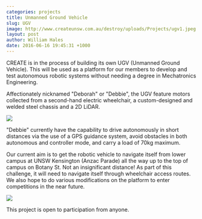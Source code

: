 ```yaml
---
categories: projects
title: Unmanned Ground Vehicle
slug: UGV
image: http://www.createunsw.com.au/destroy/uploads/Projects/ugv1.jpeg
layout: post
author: William Hales
date: 2016-06-16 19:45:31 +1000
---
```


CREATE is in the process of building its own UGV (Unmanned Ground Vehicle). This will be used as a platform for our members to develop and test autonomous robotic systems without needing a degree in Mechatronics Engineering.

Affectionately nicknamed "Deborah" or "Debbie", the UGV feature motors collected from a second-hand electric wheelchair, a custom-designed and welded steel chassis and a 2D LiDAR.

![](http://www.createunsw.com.au/destroy/uploads/Projects/ugv3.jpeg)

"Debbie" currently have the capability to drive autonomously in short distances via the use of a GPS guidance system, avoid obstacles in both autonomous and controller mode, and carry a load of 70kg maximum.

Our current aim is to get the robotic vehicle to navigate itself from lower campus at UNSW Kensington (Anzac Parade) all the way up to the top of campus on Botany St. Not an insignificant distance! As part of this challenge, it will need to navigate itself through wheelchair access routes. We also hope to do various modifications on the platform to enter competitions in the near future.

![](http://www.createunsw.com.au/destroy/uploads/Projects/ugv2.jpeg)

This project is open to participation from anyone.
